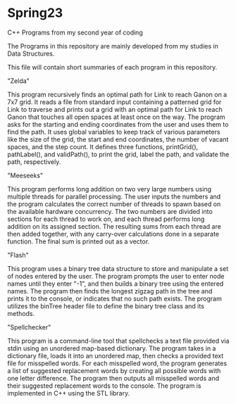 # Spring23
C++ Programs from my second year of coding

The Programs in this repository are mainly developed from my studies in Data Structures.

This file will contain short summaries of each program in this repository.

"Zelda"

This program recursively finds an optimal path for Link to reach Ganon on a 7x7 grid. It reads a file from standard input containing a 
patterned grid for Link to traverse and prints out a grid with an optimal path for Link to reach Ganon that touches all open spaces at least once on the way. The program 
asks for the starting and ending coordinates from the user and uses them to find the path. It uses global variables to keep track of various parameters like the size of
the grid, the start and end coordinates, the number of vacant spaces, and the step count. It defines three functions, printGrid(), pathLabel(), and validPath(), 
to print the grid, label the path, and validate the path, respectively.

"Meeseeks"

This program performs long addition on two very large numbers using multiple threads for parallel processing. The user inputs the numbers and the program calculates the
correct number of threads to spawn based on the available hardware concurrency. The two numbers are divided into sections for each thread to work on, and each thread 
performs long addition on its assigned section. The resulting sums from each thread are then added together, with any carry-over calculations done in a separate 
function. The final sum is printed out as a vector.

"Flash"

This program uses a binary tree data structure to store and manipulate a set of nodes entered by the user. The program prompts the user to enter node names 
until they enter "-1", and then builds a binary tree using the entered names. The program then finds the longest zigzag path in the tree and prints it to the console, or
indicates that no such path exists. The program utilizes the binTree header file to define the binary tree class and its methods.

"Spellchecker"

This program is a command-line tool that spellchecks a text file provided via stdin using an unordered map-based dictionary. The program takes in a dictionary file, 
loads it into an unordered map, then checks a provided text file for misspelled words. For each misspelled word, the program generates a list of suggested replacement
words by creating all possible words with one letter difference. The program then outputs all misspelled words and their suggested replacement words to the console. The
program is implemented in C++ using the STL library.
